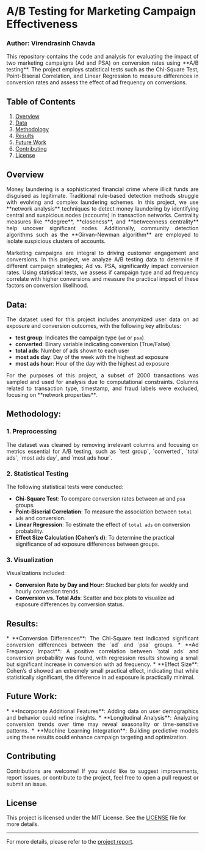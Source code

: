 # A/B Testing for Marketing Campaign Effectiveness
### Author: Virendrasinh Chavda

<p align="justify">
This repository contains the code and analysis for evaluating the impact of two marketing campaigns (Ad and PSA) on conversion rates using **A/B testing**. The project employs statistical tests such as the Chi-Square Test, Point-Biserial Correlation, and Linear Regression to measure differences in conversion rates and assess the effect of ad frequency on conversions. 
</p>

## Table of Contents
1. [Overview](#Overview)
2. [Data](#Data)
3. [Methodology](#Methodology)
4. [Results](#Results)
5. [Future Work](#Future-Work)
6. [Contributing](#Contributing)
7. [License](#License)

## Overview
<p align="justify">
Money laundering is a sophisticated financial crime where illicit funds are disguised as legitimate. Traditional rule-based detection methods struggle with evolving and complex laundering schemes. In this project, we use **network analysis** techniques to detect money laundering by identifying central and suspicious nodes (accounts) in transaction networks. Centrality measures like **degree**, **closeness**, and **betweenness centrality** help uncover significant nodes. Additionally, community detection algorithms such as the **Girvan-Newman algorithm** are employed to isolate suspicious clusters of accounts.
</p>

<p align="justify">
Marketing campaigns are integral to driving customer engagement and conversions. In this project, we analyze A/B testing data to determine if different campaign strategies; Ad vs. PSA, significantly impact conversion rates. Using statistical tests, we assess if campaign type and ad frequency correlate with higher conversions and measure the practical impact of these factors on conversion likelihood. 
</p>

## Data:
<p align="justify">
The dataset used for this project includes anonymized user data on ad exposure and conversion outcomes, with the following key attributes:
</p>

* **test group**: Indicates the campaign type (`ad` or `psa`)
* **converted**: Binary variable indicating conversion (True/False)
* **total ads**: Number of ads shown to each user
* **most ads day**: Day of the week with the highest ad exposure
* **most ads hour**: Hour of the day with the highest ad exposure

<p align="justify">
For the purposes of this project, a subset of 2000 transactions was sampled and used for analysis due to computational constraints. Columns related to transaction type, timestamp, and fraud labels were excluded, focusing on **network properties**.
</p>

## Methodology:
### 1. Preprocessing
<p align="justify">
The dataset was cleaned by removing irrelevant columns and focusing on metrics essential for A/B testing, such as `test group`, `converted`, `total ads`, `most ads day`, and `most ads hour`.
</p>

### 2. Statistical Testing
<p align="justify">
The following statistical tests were conducted: 

* **Chi-Square Test**: To compare conversion rates between `ad` and `psa` groups.
* **Point-Biserial Correlation**: To measure the association between `total ads` and conversion.
* **Linear Regression**: To estimate the effect of `total ads` on conversion probability.
* **Effect Size Calculation (Cohen’s d)**: To determine the practical significance of ad exposure differences between groups.
</p>

### 3. Visualization
<p align="justify">
Visualizations included: 

* **Conversion Rate by Day and Hour**: Stacked bar plots for weekly and hourly conversion trends.
* **Conversion vs. Total Ads**: Scatter and box plots to visualize ad exposure differences by conversion status.
</p>

## Results:
<p align="justify">
* **Conversion Differences**: The Chi-Square test indicated significant conversion differences between the `ad` and `psa` groups. 
* **Ad Frequency Impact**: A positive correlation between `total ads` and conversion probability was found, with regression results showing a small but significant increase in conversion with ad frequency.
* **Effect Size**: Cohen’s d showed an extremely small practical effect, indicating that while statistically significant, the difference in ad exposure is practically minimal. 
</p>

## Future Work:
<p align="justify">
* **Incorporate Additional Features**: Adding data on user demographics and behavior could refine insights.
* **Longitudinal Analysis**: Analyzing conversion trends over time may reveal seasonality or time-sensitive patterns.
* **Machine Learning Integration**: Building predictive models using these results could enhance campaign targeting and optimization. 
</p>

## Contributing
<p align="justify">
Contributions are welcome! If you would like to suggest improvements, report issues, or contribute to the project, feel free to open a pull request or submit an issue.
</p>

## License

This project is licensed under the MIT License. See the [LICENSE](LICENSE) file for more details.

---

For more details, please refer to the [project report]([https://github.com/VirendraChavda/Marketing-Effectivenes/blob/main/A_B%20Testing.ipynb]).
